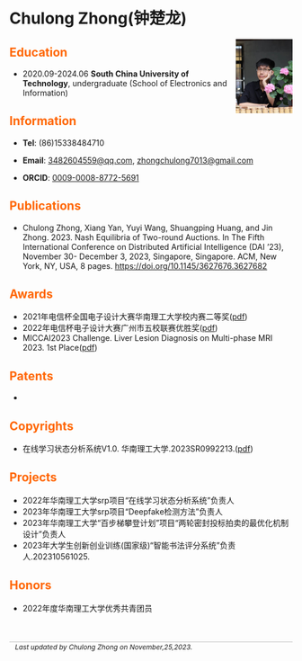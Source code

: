 # Chulong Zhong(钟楚龙)

<div class="introimage"><img src="./assets/profile.jpg" width="20%" style="float:right;"alt="Profile"></div>

## Education

- 2020.09-2024.06  **South China University of Technology**, undergraduate (School of Electronics and Information)

## Information

- **Tel**: (86)15338484710

- **Email**: 3482604559@qq.com, zhongchulong7013@gmail.com
- **ORCID**: [0009-0008-8772-5691](http://orcid.org/0009-0008-8772-5691/)


## Publications

- Chulong Zhong, Xiang Yan, Yuyi Wang, Shuangping Huang, and Jin Zhong. 2023. Nash Equilibria of Two-round Auctions. In The Fifth International Conference on Distributed Artificial Intelligence (DAI ’23), November 30- December 3, 2023, Singapore, Singapore. ACM, New York, NY, USA, 8 pages. https://doi.org/10.1145/3627676.3627682

## Awards

- 2021年电信杯全国电子设计大赛华南理工大学校内赛二等奖([pdf](./assets/awards.1.pdf))
- 2022年电信杯电子设计大赛广州市五校联赛优胜奖([pdf](./assets/awards.2.pdf))
- MICCAI2023 Challenge. Liver Lesion Diagnosis on Multi-phase MRI 2023. 1st Place([pdf](./assets/awards.3.miccai2023.pdf))
## Patents

- 

## Copyrights

- 在线学习状态分析系统V1.0. 华南理工大学.2023SR0992213.([pdf](./assets/copyrights.1.2023SR0992213.pdf))

## Projects

-   2022年华南理工大学srp项目“在线学习状态分析系统”负责人  
-   2023年华南理工大学srp项目“Deepfake检测方法”负责人  
-   2023年华南理工大学“百步梯攀登计划”项目“两轮密封投标拍卖的最优化机制设计”负责人
-   2023年大学生创新创业训练(国家级)“智能书法评分系统”负责人.202310561025.

## Honors

- 2022年度华南理工大学优秀共青团员

<div class="foot">Last updated by Chulong Zhong on November,25,2023.</div>

<style>
h2 {color:#FF6600;}
.foot {
  margin-top: 50px;
  border-top: 1px solid silver;
  padding-top: 1px;
  padding-left: 10px;
  font-size: 12px;
  font-style: italic;
}</style>